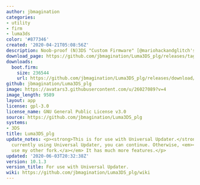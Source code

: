 ```yaml
---
author: jbmagination
categories:
- utility
- firm
- luma3ds
color: '#877346'
created: '2020-04-21T05:08:56Z'
description: Noob-proof (N)3DS "Custom Firmware" [@mariohackandglitch's plugin loader]
download_page: https://github.com/jbmagination/Luma3DS_plg/releases/tag/10.1.3
downloads:
  boot.firm:
    size: 236544
    url: https://github.com/jbmagination/Luma3DS_plg/releases/download/10.1.3/boot.firm
github: jbmagination/Luma3DS_plg
image: https://avatars3.githubusercontent.com/u/26027089?v=4
image_length: 9589
layout: app
license: gpl-3.0
license_name: GNU General Public License v3.0
source: https://github.com/jbmagination/Luma3DS_plg
systems:
- 3DS
title: Luma3DS_plg
update_notes: <p><strong>This is for use with Universal Updater.</strong> If you are
  currently using Universal Updater, you can continue. Otherwise, <em><a href="https://github.com/jbmagination/Luma3DS">please
  use my other fork.</a></em> It has much more features.</p>
updated: '2020-06-03T20:32:38Z'
version: 10.1.3
version_title: For use with Universal Updater.
wiki: https://github.com/jbmagination/Luma3DS_plg/wiki
---
```

